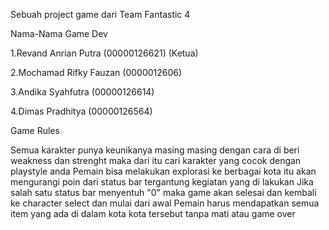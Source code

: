 Sebuah project game dari Team Fantastic 4

Nama-Nama Game Dev

1.Revand Anrian Putra (00000126621) (Ketua)

2.Mochamad Rifky Fauzan (0000012606)

3.Andika Syahfutra (00000126614)

4.Dimas Pradhitya (00000126564)

Game Rules

Semua karakter punya keunikanya masing masing dengan cara di beri weakness dan strenght maka dari itu cari karakter yang cocok dengan playstyle anda Pemain bisa melakukan explorasi ke berbagai kota itu akan mengurangi poin dari status bar tergantung kegiatan yang di lakukan Jika salah satu status bar menyentuh "0" maka game akan selesai dan kembali ke character select dan mulai dari awal Pemain harus mendapatkan semua item yang ada di dalam kota kota tersebut tanpa mati atau game over
